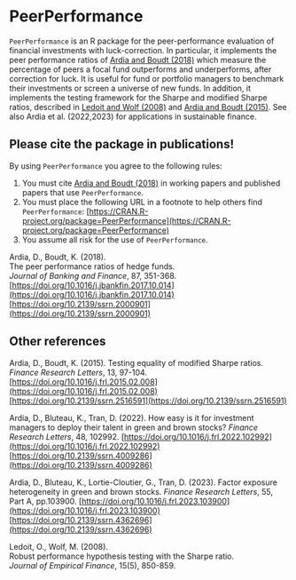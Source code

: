 # PeerPerformance

`PeerPerformance` is an R package for the peer-performance evaluation of financial investments with
luck-correction. In particular, it implements the peer performance ratios 
of [Ardia and Boudt (2018)](https://doi.org/10.1016/j.jbankfin.2017.10.014) which measure the percentage of peers a focal fund outperforms and underperforms, after
correction for luck. It is useful for fund or portfolio managers to 
benchmark their investments or screen a universe of new funds. 
In addition, it implements the testing framework for the Sharpe and modified Sharpe ratios, described 
in [Ledoit and Wolf (2008)](https://doi.org/10.1016/j.jempfin.2008.03.002) 
and [Ardia and Boudt (2015)](https://doi.org/10.1016/j.frl.2015.02.008). See also Ardia et al. (2022,2023) for applications in sustainable finance.

## Please cite the package in publications!

By using `PeerPerformance` you agree to the following rules: 

1) You must cite [Ardia and Boudt (2018)](https://doi.org/10.1016/j.jbankfin.2017.10.014) in working papers and published papers that use `PeerPerformance`.
2) You must place the following URL in a footnote to help others find `PeerPerformance`: [https://CRAN.R-project.org/package=PeerPerformance](https://CRAN.R-project.org/package=PeerPerformance) 
3) You assume all risk for the use of `PeerPerformance`.

Ardia, D., Boudt, K. (2018).      
The peer performance ratios of hedge funds.      
_Journal of Banking and Finance_, 87, 351-368.    
[https://doi.org/10.1016/j.jbankfin.2017.10.014](https://doi.org/10.1016/j.jbankfin.2017.10.014)  
[https://doi.org/10.2139/ssrn.2000901](https://doi.org/10.2139/ssrn.2000901)

## Other references

Ardia, D., Boudt, K. (2015).
Testing equality of modified Sharpe ratios.  
_Finance Research Letters_, 13, 97-104.   
[https://doi.org/10.1016/j.frl.2015.02.008](https://doi.org/10.1016/j.frl.2015.02.008)   
[https://doi.org/10.2139/ssrn.2516591](https://doi.org/10.2139/ssrn.2516591)

Ardia, D., Bluteau, K., Tran, D. (2022).
How easy is it for investment managers to deploy their talent in green and brown stocks?
_Finance Research Letters_, 48, 102992.
[https://doi.org/10.1016/j.frl.2022.102992](https://doi.org/10.1016/j.frl.2022.102992)   
[https://doi.org/10.2139/ssrn.4009286](https://doi.org/10.2139/ssrn.4009286)

Ardia, D., Bluteau, K., Lortie-Cloutier, G., Tran, D. (2023).
Factor exposure heterogeneity in green and brown stocks.
_Finance Research Letters_, 55, Part A, pp.103900.
[https://doi.org/10.1016/j.frl.2023.103900](https://doi.org/10.1016/j.frl.2023.103900)   
[https://doi.org/10.2139/ssrn.4362696](https://doi.org/10.2139/ssrn.4362696)

Ledoit, O., Wolf, M. (2008).   
Robust performance hypothesis testing with the Sharpe ratio.    
_Journal of Empirical Finance_, 15(5), 850-859.
